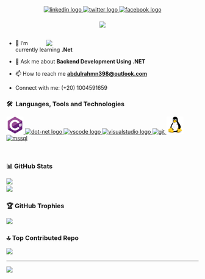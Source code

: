 
<div align="center">
  <a href="https://www.linkedin.com/in/abdulrahman-hossam-0ba758285/" target="_blank">
    <img src="https://img.shields.io/static/v1?message=LinkedIn&logo=linkedin&label=&color=0077B5&logoColor=white&labelColor=&style=for-the-badge" height="25" alt="linkedin logo"  />
  </a>
  <a href="https://twitter.com/Abdelra75917967" target="_blank">
    <img src="https://img.shields.io/static/v1?message=Twitter&logo=twitter&label=&color=1DA1F2&logoColor=white&labelColor=&style=for-the-badge" height="25" alt="twitter logo"  />
  </a>
  <a href="https://www.facebook.com/profile.php?id=100095419112419" target="_blank">
    <img src="https://img.shields.io/static/v1?message=Facebook&logo=facebook&label=&color=1877F2&logoColor=white&labelColor=&style=for-the-badge" height="25" alt="facebook logo"  />
  </a>
</div>

###
<p align="center">
  <a href="https://github.com/DenverCoder1/readme-typing-svg">
    <img src="https://readme-typing-svg.herokuapp.com/?lines=;Hi%20👋,%20I'm%20Abdulrahman%20Hossam%20;Backend-Developer%20.NET%20;Always%20learning%20new%20things&font=Fira%20Code&center=true&width=440&height=45&color=9932cc&vCenter=true&size=22">
  </a>
</p>

<h2 align="center" ></h1>
<img align="right" alt"Coding" width="400" src="https://cdn.dribbble.com/users/1162077/screenshots/3848914/programmer.gif">

- 🌱 I’m currently learning **.Net**

- 💬 Ask me about **Backend Development Using .NET**

- 📫 How to reach me **abdulrahmn398@outlook.com**

-    Connect with me: (+20) 1004591659

<p align="left">
  
</p>
<h3 align="left"> 🛠 &nbsp;Languages, Tools and Technologies</h3>
<p align="left"> 
  <a href="https://www.w3schools.com/cs/" target="_blank" rel="noreferrer"> <img src="https://raw.githubusercontent.com/devicons/devicon/master/icons/csharp/csharp-original.svg" alt="csharp" width="45" height="45"/> </a> 
  <a href="https://www.w3schools.com/cs/" target="_blank" rel="noreferrer"> <img src="https://cdn.jsdelivr.net/gh/devicons/devicon/icons/dot-net/dot-net-plain-wordmark.svg" height="45" alt="dot-net logo" /> </a>
  <a href="https://dotnet.microsoft.com/" target="_blank" rel="noreferrer"> <img src="https://cdn.jsdelivr.net/gh/devicons/devicon/icons/vscode/vscode-original.svg" height="45" alt="vscode logo"  /> </a> 
  <a href="https://www.w3.org/html/" target="_blank" rel="noreferrer"> <img src="https://cdn.jsdelivr.net/gh/devicons/devicon/icons/visualstudio/visualstudio-plain.svg" height="50" alt="visualstudio logo" /> </a> 
  <a href="https://git-scm.com/" target="_blank" rel="noreferrer"> <img src="https://www.vectorlogo.zone/logos/git-scm/git-scm-icon.svg" alt="git" width="45" height="45"/> </a> 
  <a href="https://www.linux.org/" target="_blank" rel="noreferrer"> <img src="https://raw.githubusercontent.com/devicons/devicon/master/icons/linux/linux-original.svg" alt="linux" width="45" height="45"/> </a> 
  <a href="https://www.microsoft.com/en-us/sql-server" target="_blank" rel="noreferrer"> <img src="https://www.svgrepo.com/show/303229/microsoft-sql-server-logo.svg" alt="mssql" width="45" height="45"/> </a> 
</p>


  <br/>
  <h3 align="left">📊 GitHub Stats</h3>
  

![](https://github-readme-streak-stats.herokuapp.com/?user=abdulrhmanhossam&theme=swift&hide_border=false)<br/>
![](https://github-readme-stats.vercel.app/api/top-langs/?username=abdulrhmanhossam&theme=swift&hide_border=false&include_all_commits=true&count_private=false&layout=compact)

<h3 align="left">🏆 GitHub Trophies</h3>

![](https://github-profile-trophy.vercel.app/?username=abdulrhmanhossam&theme=radical&no-frame=true&no-bg=true&margin-w=4)

<h3 align="left">🔝 Top Contributed Repo</h3>

![](https://github-contributor-stats.vercel.app/api?username=abdulrhmanhossam&limit=5&theme=algolia&combine_all_yearly_contributions=true)

---
[![](https://visitcount.itsvg.in/api?id=abdulrhmanhossam&icon=5&color=0)](https://visitcount.itsvg.in)

<br/>
<br/>
